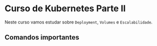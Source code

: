 # Curso de Kubernetes Parte II

Neste curso vamos estudar sobre `Deployment`, `Volumes` e `Escalabilidade`.

## Comandos importantes
